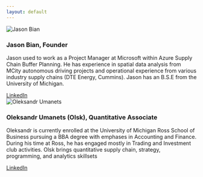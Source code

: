 ```yaml
---
layout: default
---
```


<div class="container">
	<div class="row">
		 <div class="col-2">
		 	<div class="single-team-member">
		 		<div class="team-member-thumb">
		 			<img src="https://user-images.githubusercontent.com/84352976/134434496-6da19914-3b9d-45a6-87e4-23043bc8805f.png" alt="Jason Bian" class="img-fluid" />
		 		</div>
		 		<div class="team-member-info">
		 			<h3> Jason Bian, Founder </h3>
		 			<p>Jason used to work as a Project Manager at Microsoft within Azure Supply Chain Buffer Planning. He has experience in spatial data analysis from MCity autonomous driving projects and operational experience from various industry supply chains (DTE Energy, Cummins). Jason has an B.S.E from the University of Michigan. </p>
		 			<div class="social-links">
		 			   <a href="https://www.linkedin.com/in/jason-bian-7b9027a5" target="_blank" rel="noopener"><span class="fab fa-linkedin" aria-hidden="true"></span><span class="screen-reader-text">LinkedIn</span></a>
		 			</div>
		 		</div>
		 	</div>
		 </div>
		 <div class="col-2">
		 	<div class="single-team-member">
		 		<div class="team-member-thumb">
		 			<img src="https://user-images.githubusercontent.com/84352976/120905726-e93c1900-c608-11eb-9fb3-10df255441aa.png" alt="Oleksandr Umanets" class="img-fluid" />
		 		</div>
		 		<div class="team-member-info">
		 			<h3> Oleksandr Umanets (Olsk), Quantitative Associate </h3>
		 			<p>Oleksandr is currently enrolled at the University of Michigan Ross School of Business pursuing a BBA degree with emphases in Accounting and Finance. During his time at Ross, he has engaged mostly in Trading and Investment club activities. Olsk brings quantitative supply chain, strategy, programming, and analytics skillsets </p>
		 			<div class="social-links">
		 			   <a href="https://www.linkedin.com/in/oleksandr-umanets/" target="_blank" rel="noopener"><span class="fab fa-linkedin" aria-hidden="true"></span><span class="screen-reader-text">LinkedIn</span></a>
		 			</div>
		 		</div>
		 	</div>
		 </div>
	</div>
</div>


